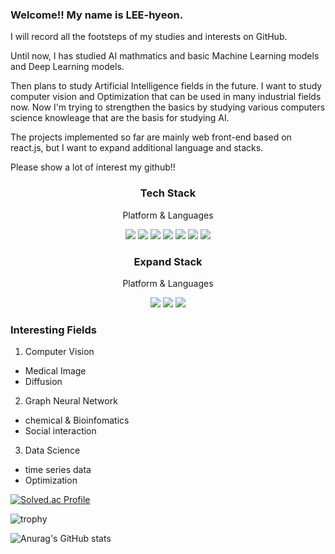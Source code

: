 ### Welcome!! My name is LEE-hyeon.

I will record all the footsteps of my studies and interests on GitHub.

Until now, I has studied AI mathmatics and basic Machine Learning models and Deep Learning models.

Then plans to study Artificial Intelligence fields in the future. I want to study computer vision and Optimization that can be used in many industrial fields now. Now I'm trying to strengthen the basics by studying various computers science knowleage that are the basis for studying AI.

The projects implemented so far are mainly web front-end based on react.js, but I want to expand additional language and stacks.

Please show a lot of interest my github!!

</div>
<div align=center>
  <h3>Tech Stack</h3>
  <p>Platform & Languages</p>
  
<img src="https://img.shields.io/badge/C-34567C?style=flat&logo=C&logoColor=white" /> <img src="https://img.shields.io/badge/Java-007396?style=flat&logo=Java&logoColor=white" /> <img src="https://img.shields.io/badge/Python-1572B6?style=flat&logo=Python&logoColor=white" /> <img src="https://img.shields.io/badge/react-61DAFB?style=flat&logo=react&logoColor=white"> <img src="https://img.shields.io/badge/kotlin-A100FF?style=flat&logo=kotlin&logoColor=white"> <img src="https://img.shields.io/badge/git-F05032?style=flat&logo=git&logoColor=white"> <img src="https://img.shields.io/badge/github-181717?style=flat&logo=github&logoColor=white">
</div>


</div>
<div align=center>
  <h3>Expand Stack</h3>
  <p>Platform & Languages</p>
<img src="https://img.shields.io/badge/mysql-4479A1?style=flat&logo=mysql&logoColor=white"> <img src="https://img.shields.io/badge/tensorflow-FF9E0F?style=flat&logo=tensorflow&logoColor=white"> <img src="https://img.shields.io/badge/Pytorch-FF0000?style=flat&logo=Pytorch&logoColor=white">
</div>


### Interesting Fields
1. Computer Vision
- Medical Image
- Diffusion

2. Graph Neural Network
- chemical & Bioinfomatics
- Social interaction

3. Data Science
- time series data
- Optimization

[![Solved.ac Profile](http://mazassumnida.wtf/api/v2/generate_badge?boj=pred0771)](https://solved.ac/pred0771/)

![trophy](https://github-profile-trophy.vercel.app/?username=LEE-hyeon0771)

![Anurag's GitHub stats](https://github-readme-stats.vercel.app/api?username=LEE-hyeon0771&show_icons=true&theme=graywhite)



<!--
**LEE-hyeon0771/LEE-hyeon0771** is a ✨ _special_ ✨ repository because its `README.md` (this file) appears on your GitHub profile.

Here are some ideas to get you started:

- 🔭 I’m currently working on ...
- 🌱 I’m currently learning a Kotlin App Programming and Algorithms.
- 👯 I’m looking to collaborate on ...
- 🤔 I’m looking for help with ...
- 💬 Ask me about ...
- 📫 How to reach me: ...
- 😄 Pronouns: ...
- ⚡ Fun fact: ...
-->
